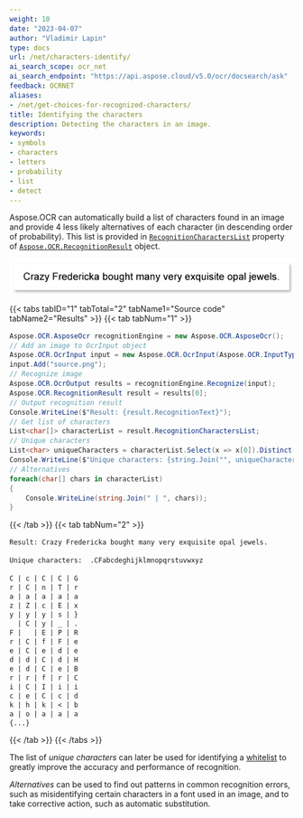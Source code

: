```yaml
---
weight: 10
date: "2023-04-07"
author: "Vladimir Lapin"
type: docs
url: /net/characters-identify/
ai_search_scope: ocr_net
ai_search_endpoint: "https://api.aspose.cloud/v5.0/ocr/docsearch/ask"
feedback: OCRNET
aliases:
- /net/get-choices-for-recognized-characters/
title: Identifying the characters
description: Detecting the characters in an image.
keywords:
- symbols
- characters
- letters
- probability
- list
- detect
---
```


Aspose.OCR can automatically build a list of characters found in an image and provide 4 less likely alternatives of each character (in descending order of probability). This list is provided in [`RecognitionCharactersList`](https://reference.aspose.com/ocr/net/aspose.ocr/recognitionresult/recognitioncharacterslist/) property of [`Aspose.OCR.RecognitionResult`](https://reference.aspose.com/ocr/net/aspose.ocr/recognitionresult/) object.

![Original image](origin.png)

{{< tabs tabID="1" tabTotal="2" tabName1="Source code" tabName2="Results" >}}
{{< tab tabNum="1" >}}
```csharp
Aspose.OCR.AsposeOcr recognitionEngine = new Aspose.OCR.AsposeOcr();
// Add an image to OcrInput object
Aspose.OCR.OcrInput input = new Aspose.OCR.OcrInput(Aspose.OCR.InputType.SingleImage);
input.Add("source.png");
// Recognize image
Aspose.OCR.OcrOutput results = recognitionEngine.Recognize(input);
Aspose.OCR.RecognitionResult result = results[0];
// Output recognition result
Console.WriteLine($"Result: {result.RecognitionText}");
// Get list of characters
List<char[]> characterList = result.RecognitionCharactersList;
// Unique characters
List<char> uniqueCharacters = characterList.Select(x => x[0]).Distinct().OrderBy(x => x).ToList();
Console.WriteLine($"Unique characters: {string.Join("", uniqueCharacters)}");
// Alternatives
foreach(char[] chars in characterList)
{
	Console.WriteLine(string.Join(" | ", chars));
}
```
{{< /tab >}}
{{< tab tabNum="2" >}}
```
Result: Crazy Fredericka bought many very exquisite opal jewels.

Unique characters:  .CFabcdeghijklmnopqrstuvwxyz

C | c | C | C | G
r | C | n | T | r
a | a | a | a | a
z | Z | c | E | x
y | y | y | s | }
  | C | y | _ | .
F |   | E | P | R
r | C | f | F | e
e | C | e | d | e
d | d | C | d | H
e | d | C | e | B
r | r | f | r | C
i | C | I | i | i
c | e | C | c | d
k | h | k | < | b
a | o | a | a | a
{...}
```
{{< /tab >}}
{{< /tabs >}}

The list of _unique characters_ can later be used for identifying a [whitelist](/ocr/net/characters-whitelist/) to greatly improve the accuracy and performance of recognition.

_Alternatives_ can be used to find out patterns in common recognition errors, such as misidentifying certain characters in a font used in an image, and to take corrective action, such as automatic substitution.
